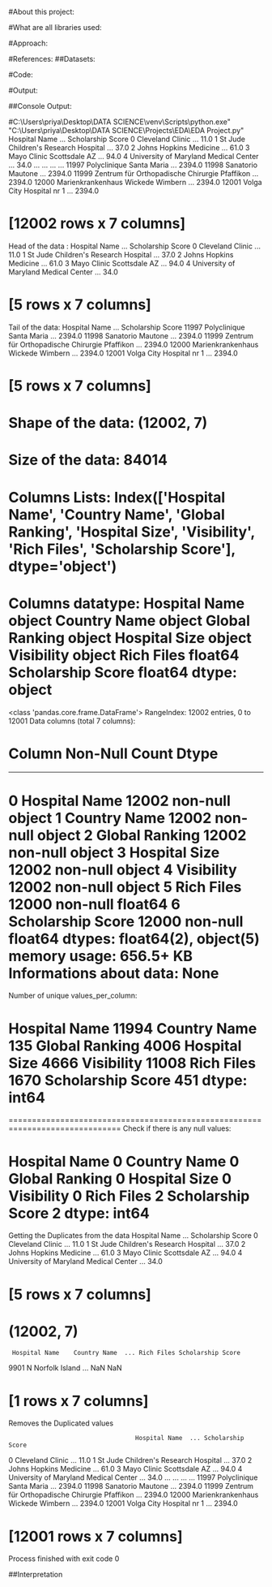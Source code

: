 #About this project:


#What are all libraries used: 

#Approach:

#References:
##Datasets:

#Code:

#Output:

##Console Output:

#C:\Users\priya\Desktop\DATA SCIENCE\venv\Scripts\python.exe" "C:\Users\priya\Desktop\DATA SCIENCE\Projects\EDA\EDA Project.py" 
                                       Hospital Name  ... Scholarship Score
0                                   Cleveland Clinic  ...              11.0
1               St Jude Children's Research Hospital  ...              37.0
2                             Johns Hopkins Medicine  ...              61.0
3                          Mayo Clinic Scottsdale AZ  ...              94.0
4              University of Maryland Medical Center  ...              34.0
...                                              ...  ...               ...
11997                       Polyclinique Santa Maria  ...            2394.0
11998                              Sanatorio Mautone  ...            2394.0
11999  Zentrum für Orthopadische Chirurgie Pfaffikon  ...            2394.0
12000              Marienkrankenhaus Wickede Wimbern  ...            2394.0
12001                       Volga City Hospital nr 1  ...            2394.0

[12002 rows x 7 columns]
==============================================================================
Head of the data :
                            Hospital Name  ... Scholarship Score
0                       Cleveland Clinic  ...              11.0
1   St Jude Children's Research Hospital  ...              37.0
2                 Johns Hopkins Medicine  ...              61.0
3              Mayo Clinic Scottsdale AZ  ...              94.0
4  University of Maryland Medical Center  ...              34.0

[5 rows x 7 columns]
==============================================================================
Tail of the data:
                                        Hospital Name  ... Scholarship Score
11997                       Polyclinique Santa Maria  ...            2394.0
11998                              Sanatorio Mautone  ...            2394.0
11999  Zentrum für Orthopadische Chirurgie Pfaffikon  ...            2394.0
12000              Marienkrankenhaus Wickede Wimbern  ...            2394.0
12001                       Volga City Hospital nr 1  ...            2394.0

[5 rows x 7 columns]
==============================================================================
Shape of the data:
 (12002, 7)
==============================================================================
Size of the data:  84014
==============================================================================
Columns Lists:
 Index(['Hospital Name', 'Country Name', 'Global Ranking', 'Hospital Size',
       'Visibility', 'Rich Files', 'Scholarship Score'],
      dtype='object')
==============================================================================
Columns datatype:
 Hospital Name         object
Country Name          object
Global Ranking        object
Hospital Size         object
Visibility            object
Rich Files           float64
Scholarship Score    float64
dtype: object
==============================================================================
<class 'pandas.core.frame.DataFrame'>
RangeIndex: 12002 entries, 0 to 12001
Data columns (total 7 columns):
 #   Column             Non-Null Count  Dtype  
---  ------             --------------  -----  
 0   Hospital Name      12002 non-null  object 
 1   Country Name       12002 non-null  object 
 2   Global Ranking     12002 non-null  object 
 3   Hospital Size      12002 non-null  object 
 4   Visibility         12002 non-null  object 
 5   Rich Files         12000 non-null  float64
 6   Scholarship Score  12000 non-null  float64
dtypes: float64(2), object(5)
memory usage: 656.5+ KB
Informations about data:
 None
==============================================================================
Number of unique values_per_column:

 Hospital Name        11994
Country Name           135
Global Ranking        4006
Hospital Size         4666
Visibility           11008
Rich Files            1670
Scholarship Score      451
dtype: int64
==============================================================================
==============================================================================
Check if there is any null values:

 Hospital Name        0
Country Name         0
Global Ranking       0
Hospital Size        0
Visibility           0
Rich Files           2
Scholarship Score    2
dtype: int64
==============================================================================
Getting the Duplicates from the data
                           Hospital Name  ... Scholarship Score
0                       Cleveland Clinic  ...              11.0
1   St Jude Children's Research Hospital  ...              37.0
2                 Johns Hopkins Medicine  ...              61.0
3              Mayo Clinic Scottsdale AZ  ...              94.0
4  University of Maryland Medical Center  ...              34.0

[5 rows x 7 columns]
==============================================================================
(12002, 7)
==============================================================================
     Hospital Name    Country Name  ... Rich Files Scholarship Score
9901             N  Norfolk Island  ...        NaN               NaN

[1 rows x 7 columns]
==============================================================================
Removes the Duplicated values


                                       Hospital Name  ... Scholarship Score
0                                   Cleveland Clinic  ...              11.0
1               St Jude Children's Research Hospital  ...              37.0
2                             Johns Hopkins Medicine  ...              61.0
3                          Mayo Clinic Scottsdale AZ  ...              94.0
4              University of Maryland Medical Center  ...              34.0
...                                              ...  ...               ...
11997                       Polyclinique Santa Maria  ...            2394.0
11998                              Sanatorio Mautone  ...            2394.0
11999  Zentrum für Orthopadische Chirurgie Pfaffikon  ...            2394.0
12000              Marienkrankenhaus Wickede Wimbern  ...            2394.0
12001                       Volga City Hospital nr 1  ...            2394.0

[12001 rows x 7 columns]
==============================================================================

Process finished with exit code 0


##Interpretation
